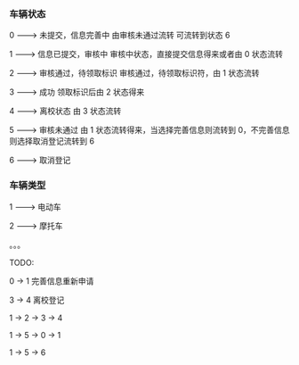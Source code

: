 ### 车辆状态

0 ---> 未提交，信息完善中 由审核未通过流转 可流转到状态 6

1 ---> 信息已提交，审核中 审核中状态，直接提交信息得来或者由 0 状态流转

2 ---> 审核通过，待领取标识 审核通过，待领取标识符，由 1 状态流转

3 ---> 成功 领取标识后由 2 状态得来

4 ---> 离校状态 由 3 状态流转

5 ---> 审核未通过 由 1 状态流转得来，当选择完善信息则流转到 0，不完善信息则选择取消登记流转到 6

6 ---> 取消登记

### 车辆类型

1 ---> 电动车

2 ---> 摩托车

。。。

TODO:

0 -> 1 完善信息重新申请

3 -> 4 离校登记

1 -> 2 -> 3 -> 4

1 -> 5 -> 0 -> 1

1 -> 5 -> 6
